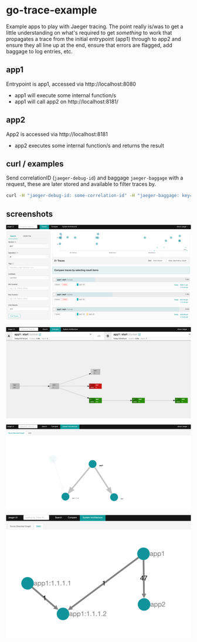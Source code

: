 # go-trace-example

Example apps to play with Jaeger tracing. The point really is/was to get a little understanding on what's required to get _something_ to work that propagates a trace from the initial entrypoint (app1) through to app2 and ensure they all line up at the end, ensure that errors are flagged, add baggage to log entries, etc.

## app1

Entrypoint is app1, accessed via http://localhost:8080

- app1 will execute some internal function/s
- app1 will call app2 on http://localhost:8181/

## app2

App2 is accessed via http://localhost:8181

- app2 executes some internal function/s and returns the result

## curl / examples

Send correlationID (`jaeger-debug-id`) and baggage `jaeger-baggage` with a request, these are later stored and available to filter traces by.

```sh
curl -H "jaeger-debug-id: some-correlation-id" -H "jaeger-baggage: key=value,key2=value2" http://localhost:8080
```

## screenshots

![traces](media/screenshot1.png "traces")

![traces](media/screenshot2.png "traces")

![traces](media/screenshot3.png "traces")

![traces](media/screenshot4.png "traces")

